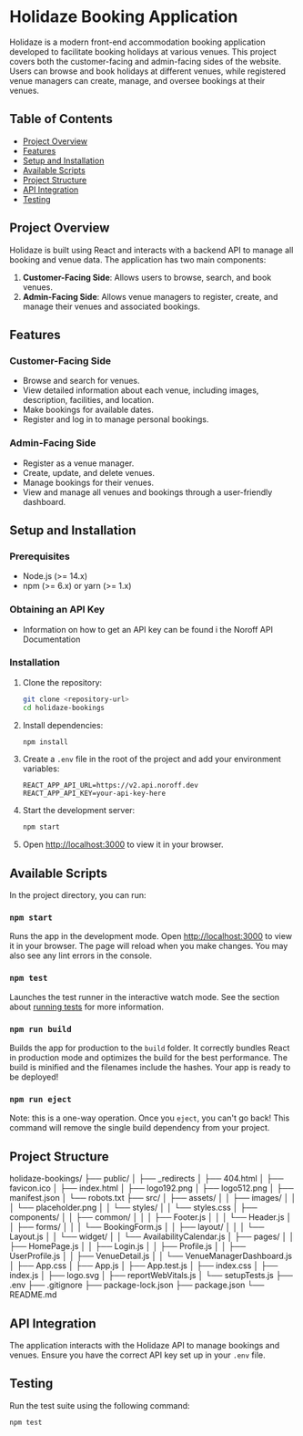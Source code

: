 # Holidaze Booking Application

Holidaze is a modern front-end accommodation booking application developed to facilitate booking holidays at various venues. This project covers both the customer-facing and admin-facing sides of the website. Users can browse and book holidays at different venues, while registered venue managers can create, manage, and oversee bookings at their venues.

## Table of Contents

- [Project Overview](#project-overview)
- [Features](#features)
- [Setup and Installation](#setup-and-installation)
- [Available Scripts](#available-scripts)
- [Project Structure](#project-structure)
- [API Integration](#api-integration)
- [Testing](#testing)

## Project Overview

Holidaze is built using React and interacts with a backend API to manage all booking and venue data. The application has two main components:

1. **Customer-Facing Side**: Allows users to browse, search, and book venues.
2. **Admin-Facing Side**: Allows venue managers to register, create, and manage their venues and associated bookings.

## Features

### Customer-Facing Side

- Browse and search for venues.
- View detailed information about each venue, including images, description, facilities, and location.
- Make bookings for available dates.
- Register and log in to manage personal bookings.

### Admin-Facing Side

- Register as a venue manager.
- Create, update, and delete venues.
- Manage bookings for their venues.
- View and manage all venues and bookings through a user-friendly dashboard.

## Setup and Installation

### Prerequisites

- Node.js (>= 14.x)
- npm (>= 6.x) or yarn (>= 1.x)

### Obtaining an API Key

- Information on how to get an API key can be found i the Noroff API Documentation

### Installation

1. Clone the repository:

   ```bash
   git clone <repository-url>
   cd holidaze-bookings
   ```

2. Install dependencies:

   ```bash
   npm install
   ```

3. Create a `.env` file in the root of the project and add your environment variables:

   ```env
   REACT_APP_API_URL=https://v2.api.noroff.dev
   REACT_APP_API_KEY=your-api-key-here
   ```

4. Start the development server:

   ```bash
   npm start
   ```

5. Open [http://localhost:3000](http://localhost:3000) to view it in your browser.

## Available Scripts

In the project directory, you can run:

### `npm start`

Runs the app in the development mode. Open [http://localhost:3000](http://localhost:3000) to view it in your browser. The page will reload when you make changes. You may also see any lint errors in the console.

### `npm test`

Launches the test runner in the interactive watch mode. See the section about [running tests](https://facebook.github.io/create-react-app/docs/running-tests) for more information.

### `npm run build`

Builds the app for production to the `build` folder. It correctly bundles React in production mode and optimizes the build for the best performance. The build is minified and the filenames include the hashes. Your app is ready to be deployed!

### `npm run eject`

Note: this is a one-way operation. Once you `eject`, you can't go back! This command will remove the single build dependency from your project.

## Project Structure

holidaze-bookings/
├── public/
│ ├── \_redirects
│ ├── 404.html
│ ├── favicon.ico
│ ├── index.html
│ ├── logo192.png
│ ├── logo512.png
│ ├── manifest.json
│ └── robots.txt
├── src/
│ ├── assets/
│ │ ├── images/
│ │ │ └── placeholder.png
│ │ └── styles/
│ │ └── styles.css
│ ├── components/
│ │ ├── common/
│ │ │ ├── Footer.js
│ │ │ └── Header.js
│ │ ├── forms/
│ │ │ └── BookingForm.js
│ │ ├── layout/
│ │ │ └── Layout.js
│ │ └── widget/
│ │ └── AvailabilityCalendar.js
│ ├── pages/
│ │ ├── HomePage.js
│ │ ├── Login.js
│ │ ├── Profile.js
│ │ ├── UserProfile.js
│ │ ├── VenueDetail.js
│ │ └── VenueManagerDashboard.js
│ ├── App.css
│ ├── App.js
│ ├── App.test.js
│ ├── index.css
│ ├── index.js
│ ├── logo.svg
│ ├── reportWebVitals.js
│ └── setupTests.js
├── .env
├── .gitignore
├── package-lock.json
├── package.json
└── README.md

## API Integration

The application interacts with the Holidaze API to manage bookings and venues. Ensure you have the correct API key set up in your `.env` file.

## Testing

Run the test suite using the following command:

```bash
npm test
```
